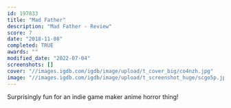 ```yaml
---
id: 197833
title: "Mad Father"
description: "Mad Father - Review"
score: 7
date: "2018-11-08"
completed: TRUE
awards: ""
modified_date: "2022-07-04"
screenshots: []
cover: "//images.igdb.com/igdb/image/upload/t_cover_big/co4nzh.jpg"
image: "//images.igdb.com/igdb/image/upload/t_screenshot_huge/scgo5p.jpg"
---
```

Surprisingly fun for an indie game maker anime horror thing!